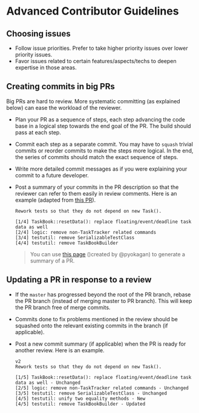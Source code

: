 # Advanced Contributor Guidelines

## Choosing issues

* Follow issue priorities. Prefer to take higher priority issues over lower priority issues.
* Favor issues related to certain features/aspects/techs to deepen expertise in those areas. 
 
## Creating commits in big PRs

Big PRs are hard to review. More systematic committing (as explained below) can ease the workload of the reviewer.
 
* Plan your PR as a sequence of steps, each step advancing the code base in a logical step towards 
  the end goal of the PR. The build should pass at each step.
* Commit each step as a separate commit. You may have to `squash` trivial commits or reorder commits to make the steps
  more logical. In the end, the series of commits should match the exact sequence of steps.
* Write more detailed commit messages as if you were explaining your commit to a future developer.
* Post a summary of your commits in the PR description so that the reviewer can refer to them easily in review comments.
  Here is an example (adapted from [this PR](https://github.com/CS2103AUG2016-T11-C4/main/pull/120)). 
  
  ```
  Rework tests so that they do not depend on new Task().
  
  [1/4] TaskBook::resetData(): replace floating/event/deadline task data as well
  [2/4] logic: remove non-TaskTracker related commands
  [3/4] testutil: remove SerializableTestClass
  [4/4] testutil: remove TaskBookBuilder
  ```
  
  > You can use [this page](https://pyokagan.github.io/prsummary-generator/) ()created by @pyokagan)
  > to generate a summary of a PR.
  
## Updating a PR in response to a review
  
* If the `master` has progressed beyond the root of the PR branch, rebase the PR branch 
  (instead of merging master to PR branch). This will keep the PR branch free of merge commits.
* Commits done to fix problems mentioned in the review should be squashed onto the relevant existing commits in the 
  branch (if applicable).
* Post a new commit summary (if applicable) when the PR is ready for another review. Here is an example.

  ```
  v2
  Rework tests so that they do not depend on new Task().
  
  [1/5] TaskBook::resetData(): replace floating/event/deadline task data as well - Unchanged
  [2/5] logic: remove non-TaskTracker related commands - Unchanged
  [3/5] testutil: remove SerializableTestClass - Unchanged
  [4/5] testutil: unify two equality methods - New
  [4/5] testutil: remove TaskBookBuilder - Updated
  ```